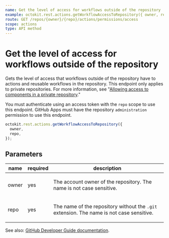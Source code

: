 ```yaml
---
name: Get the level of access for workflows outside of the repository
example: octokit.rest.actions.getWorkflowAccessToRepository({ owner, repo })
route: GET /repos/{owner}/{repo}/actions/permissions/access
scope: actions
type: API method
---
```


# Get the level of access for workflows outside of the repository

Gets the level of access that workflows outside of the repository have to actions and reusable workflows in the repository.
This endpoint only applies to private repositories.
For more information, see "[Allowing access to components in a private repository](https://docs.github.com/repositories/managing-your-repositorys-settings-and-features/enabling-features-for-your-repository/managing-github-actions-settings-for-a-repository#allowing-access-to-components-in-a-private-repository)."

You must authenticate using an access token with the `repo` scope to use this endpoint. GitHub Apps must have the
repository `administration` permission to use this endpoint.

```js
octokit.rest.actions.getWorkflowAccessToRepository({
  owner,
  repo,
});
```

## Parameters

<table>
  <thead>
    <tr>
      <th>name</th>
      <th>required</th>
      <th>description</th>
    </tr>
  </thead>
  <tbody>
    <tr><td>owner</td><td>yes</td><td>

The account owner of the repository. The name is not case sensitive.

</td></tr>
<tr><td>repo</td><td>yes</td><td>

The name of the repository without the `.git` extension. The name is not case sensitive.

</td></tr>
  </tbody>
</table>

See also: [GitHub Developer Guide documentation](https://docs.github.com/rest/reference/actions#get-workflow-access-level-to-a-repository).

